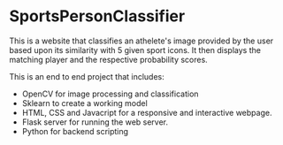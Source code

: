 # SportsPersonClassifier
This is a website that classifies an athelete's image provided by the user based upon its similarity with 5 given sport icons.
It then displays the matching player and the respective probability scores.

This is an end to end project that includes:
* OpenCV for image processing and classification
* Sklearn to create a working model
* HTML, CSS and Javacript for a responsive and interactive webpage.
* Flask server for running the web server.
* Python for backend scripting
